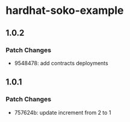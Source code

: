 # hardhat-soko-example

## 1.0.2

### Patch Changes

- 9548478: add contracts deployments

## 1.0.1

### Patch Changes

- 757624b: update increment from 2 to 1
